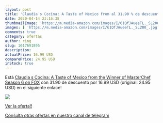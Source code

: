 ```yaml
---
layout: post
title: 'Claudia s Cocina: A Taste of Mexico from al 31.90 % de descuento'
date: 2020-04-14 23:16:38
thumbnailImage: 'https://m.media-amazon.com/images/I/61QfJAueeTL._SL200_.jpg'
images: [ 'https://m.media-amazon.com/images/I/61QfJAueeTL._SL200_.jpg' ]
comments: true
category: ofertas
author: ring
slug: 1617691895
description:
actualPrice: 16.99 USD
comparePrice: 24.95 USD
inStock: true
---
```


Está [Claudia s Cocina: A Taste of Mexico from the Winner of MasterChef Season 6 on FOX](https://www.amazon.com/dp/1617691895/?tag=redken08-20) con 31.90 de descuento por 16.99 USD (original: 24.95 USD) en el siguiente enlace!

[![](https://m.media-amazon.com/images/I/61QfJAueeTL._SL200_.jpg)](https://www.amazon.com/dp/1617691895/?tag=redken08-20)

[Ver la oferta!!](https://www.amazon.com/dp/1617691895/?tag=redken08-20)

[Consulta otras ofertas en nuestro canal de telegram](https://t.me/s/ofertas25)
